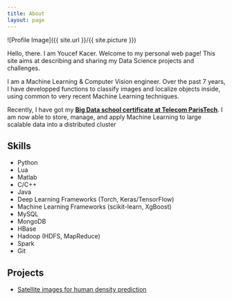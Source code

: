 ```yaml
---
title: About
layout: page
---
```

![Profile Image]({{ site.url }}/{{ site.picture }})

Hello, there. I am Youcef Kacer. Welcome to my personal web page!
This site aims at describing and sharing my Data Science projects and 
challenges.


I am a Machine Learning & Computer Vision engineer. Over the past
7 years, I have developped functions to classify images and localize
objects inside, using common to very recent Machine Learning techniques.


Recently, I have got my [**Big Data school certificate at Telecom ParisTech**](https://telecom-paristech.fr/fileadmin/documents/pdf/formation_continue/CES/Data-Scientist.pdf).
I am now able to store, manage, and apply Machine Learning to large scalable data into a 
distributed cluster

<h2>Skills</h2>

<ul class="skill-list">
	<li>Python</li>
	<li>Lua</li>
	<li>Matlab</li>
	<li>C/C++</li>
	<li>Java</li>
	<li>Deep Learning Frameworks (Torch, Keras/TensorFlow)</li>
	<li>Machine Learning Frameworks (scikit-learn, XgBoost)</li>
	<li>MySQL</li>
	<li>MongoDB</li>
	<li>HBase</li>
	<li>Hadoop (HDFS, MapReduce)</li>
	<li>Spark</li>
	<li>Git</li>
</ul>

<h2>Projects</h2>

<ul>
	<li><a href="https://github.com/ykacer/CES_Data_Scientist_2016/tree/master/25_projet_data_scientist">Satellite images for human density prediction</a></li>
</ul>
